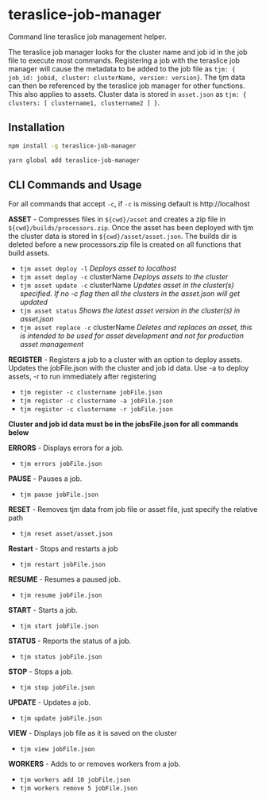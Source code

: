 # teraslice-job-manager
Command line teraslice job management helper.

The teraslice job manager looks for the cluster name and job id in the job file to execute most commands. Registering a job with the teraslice job manager will cause the metadata to be added to the job file as `tjm: { job_id: jobid, cluster: clusterName, version: version}`.  The tjm data can then be referenced by the teraslice job manager for other functions.  This also applies to assets.  Cluster data is stored in `asset.json` as `tjm: { clusters: [ clustername1, clustername2 ] }`.  


## Installation

```sh
npm install -g teraslice-job-manager
```

```sh
yarn global add teraslice-job-manager
```


## CLI Commands and Usage
For all commands that accept `-c`, if `-c` is missing default is http://localhost

**ASSET** - Compresses files in `${cwd}/asset` and creates a zip file in `${cwd}/builds/processors.zip`.  Once the asset has been deployed with tjm the cluster data is stored in `${cwd}/asset/asset.json`.  The builds dir is deleted before a new processors.zip file is created on all functions that build assets.
- `tjm asset deploy -l` *Deploys asset to localhost*
- `tjm asset deploy -c` clusterName *Deploys assets to the cluster*
- `tjm asset update -c` clusterName *Updates asset in the cluster(s) specified.  If no -c flag then all the clusters in the asset.json will get updated*
- `tjm asset status` *Shows the latest asset version in the cluster(s) in asset.json*
- `tjm asset replace -c` clusterName *Deletes and replaces an asset, this is intended to be used for asset development and not for production asset management* 

**REGISTER** - Registers a job to a cluster with an option to deploy assets.  Updates the jobFile.json with the cluster and job id data.  Use -a to deploy assets, -r to run immediately after registering
- `tjm register -c clustername jobFile.json`
- `tjm register -c clustername -a jobFile.json`
- `tjm register -c clustername -r jobFile.json`

**Cluster and job id data must be in the jobsFile.json for all commands below**

**ERRORS** - Displays errors for a job.  
- `tjm errors jobFile.json`

**PAUSE** - Pauses a job.
- `tjm pause jobFile.json`

**RESET** - Removes tjm data from job file or asset file, just specify the relative path
- `tjm reset asset/asset.json`

**Restart** - Stops and restarts a job
- `tjm restart jobFile.json`

**RESUME** - Resumes a paused job.
- `tjm resume jobFile.json`

**START** - Starts a job.
- `tjm start jobFile.json`

**STATUS** - Reports the status of a job.
- `tjm status jobFile.json`

**STOP** - Stops a job.
- `tjm stop jobFile.json`

**UPDATE** - Updates a job.
- `tjm update jobFile.json`

**VIEW** - Displays job file as it is saved on the cluster
- `tjm view jobFile.json`

**WORKERS** - Adds to or removes workers from a job.
- `tjm workers add 10 jobFile.json`
- `tjm workers remove 5 jobFile.json`
